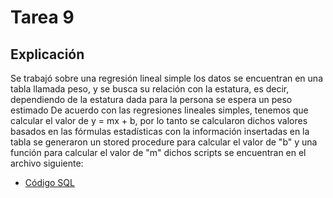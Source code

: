 # Tarea 9

## Explicación
Se trabajó sobre una regresión lineal simple los datos se encuentran en una tabla llamada peso, y se busca su relación con la estatura, es decir, dependiendo de la estatura dada para la persona se espera un peso estimado
De acuerdo con las regresiones lineales simples, tenemos que calcular el valor de y = mx + b, por lo tanto se calcularon dichos valores basados en las fórmulas estadísticas con la información insertadas en la tabla 
se generaron un stored procedure para calcular el valor de "b" y una función para calcular el valor de "m" dichos scripts se encuentran en el archivo siguiente:
* [Código SQL](clase9/tarea_9.sql)